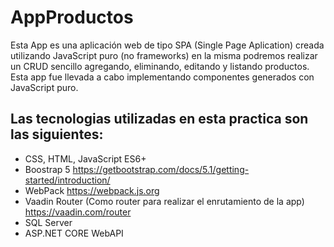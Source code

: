 # AppProductos

Esta App es una aplicación web de tipo SPA (Single Page Aplication) creada utilizando JavaScript puro (no frameworks) 
en la misma podremos realizar un CRUD sencillo agregando, eliminando, editando y listando productos. 
Esta app fue llevada a cabo implementando componentes generados con JavaScript puro. 

## Las tecnologias utilizadas en esta practica son las siguientes:

-  CSS, HTML, JavaScript ES6+
-  Boostrap 5 https://getbootstrap.com/docs/5.1/getting-started/introduction/
-  WebPack https://webpack.js.org
-  Vaadin Router (Como router para realizar el enrutamiento de la app) https://vaadin.com/router
-  SQL Server
-  ASP.NET CORE WebAPI
